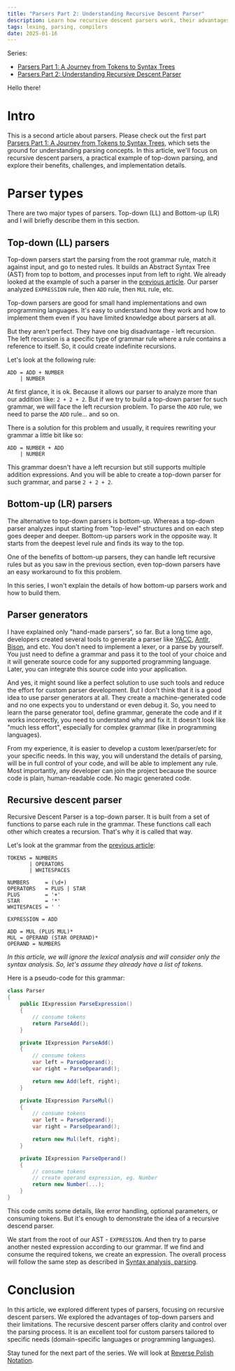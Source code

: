 ```yaml
---
title: "Parsers Part 2: Understanding Recursive Descent Parser"
description: Learn how recursive descent parsers work, their advantages, challenges like left recursion, and why they’re ideal for custom parsing in this article.
tags: lexing, parsing, compilers
date: 2025-01-16
---
```


Series:
- [Parsers Part 1: A Journey from Tokens to Syntax Trees](./23-parsing-approaches-part-1.md)
- [Parsers Part 2: Understanding Recursive Descent Parser](./24-parsing-approaches-part-2.md)

Hello there!

# Intro

This is a second article about parsers. Please check out the first part [Parsers Part 1: A Journey from Tokens to Syntax Trees](./23-parsing-approaches-part-1.md), which sets the ground for understanding parsing concepts. In this article, we'll focus on recursive descent parsers, a practical example of top-down parsing, and explore their benefits, challenges, and implementation details.

# Parser types

There are two major types of parsers. Top-down (LL) and Bottom-up (LR) and I will briefly describe them in this section. 

## Top-down (LL) parsers

Top-down parsers start the parsing from the root grammar rule, match it against input, and go to nested rules. It builds an Abstract Syntax Tree (AST) from top to bottom, and processes input from left to right. We already looked at the example of such a parser in the [previous article](./23-parsing-approaches-part-1.md). Our parser analyzed `EXPRESSION` rule, then `ADD` rule, then `MUL` rule, etc.

Top-down parsers are good for small hand implementations and own programming languages. It's easy to understand how they work and how to implement them even if you have limited knowledge about parsers at all.

But they aren't perfect. They have one big disadvantage - left recursion. The left recursion is a specific type of grammar rule where a rule contains a reference to itself. So, it could create indefinite recursions.

Let's look at the following rule:

```
ADD = ADD + NUMBER
    | NUMBER
```

At first glance, it is ok. Because it allows our parser to analyze more than our addition like: `2 + 2 + 2`. But if we try to build a top-down parser for such grammar, we will face the left recursion problem. To parse the `ADD` rule, we need to parse the `ADD` rule... and so on.

There is a solution for this problem and usually, it requires rewriting your grammar a little bit like so:

```
ADD = NUMBER + ADD
    | NUMBER
```

This grammar doesn't have a left recursion but still supports multiple addition expressions. And you will be able to create a top-down parser for such grammar, and parse `2 + 2 + 2`.

## Bottom-up (LR) parsers

The alternative to top-down parsers is bottom-up. Whereas a top-down parser analyzes input starting from "top-level" structures and on each step goes deeper and deeper. Bottom-up parsers work in the opposite way. It starts from the deepest level rule and finds its way to the top.

One of the benefits of bottom-up parsers, they can handle left recursive rules but as you saw in the previous section, even top-down parsers have an easy workaround to fix this problem.

In this series, I won't explain the details of how bottom-up parsers work and how to build them.

## Parser generators

I have explained only "hand-made parsers", so far. But a long time ago, developers created several tools to generate a parser like [YACC](https://en.wikipedia.org/wiki/Yacc), [Antlr](https://en.wikipedia.org/wiki/ANTLR), [Bison](https://en.wikipedia.org/wiki/GNU_Bison), and etc. You don't need to implement a lexer, or a parse by yourself. You just need to define a grammar and pass it to the tool of your choice and it will generate source code for any supported programming language. Later, you can integrate this source code into your application.

And yes, it might sound like a perfect solution to use such tools and reduce the effort for custom parser development. But I don't think that it is a good idea to use parser generators at all. They create a machine-generated code and no one expects you to understand or even debug it. So, you need to learn the parse generator tool, define grammar, generate the code and if it works incorrectly, you need to understand why and fix it. It doesn't look like "much less effort", especially for complex grammar (like in programming languages).

From my experience, it is easier to develop a custom lexer/parser/etc for your specific needs. In this way, you will understand the details of parsing, will be in full control of your code, and will be able to implement any rule. Most importantly, any developer can join the project because the source code is plain, human-readable code. No magic generated code.

## Recursive descent parser

Recursive Descent Parser is a top-down parser. It is built from a set of functions to parse each rule in the grammar. These functions call each other which creates a recursion. That's why it is called that way.

Let's look at the grammar from the [previous article](./23-parsing-approaches-part-1.md):

```
TOKENS = NUMBERS 
       | OPERATORS
       | WHITESPACES

NUMBERS     = (\d+)
OPERATORS   = PLUS | STAR
PLUS        = '+'
STAR        = '*'
WHITESPACES = ' '

EXPRESSION = ADD

ADD = MUL (PLUS MUL)*
MUL = OPERAND (STAR OPERAND)*
OPERAND = NUMBERS
```

_In this article, we will ignore the lexical analysis and will consider only the syntax analysis. So, let's assume they already have a list of tokens._

Here is a pseudo-code for this grammar:

```csharp
class Parser
{
    public IExpression ParseExpression()
    {
        // consume tokens
        return ParseAdd();
    }

    private IExpression ParseAdd()
    {
        // consume tokens
        var left = ParseOperand();
        var right = ParseOpearand();

        return new Add(left, right);
    }

    private IExpression ParseMul()
    {
        // consume tokens
        var left = ParseOperand();
        var right = ParseOpearand();

        return new Mul(left, right);
    }

    private IExpression ParseOperand()
    {
        // consume tokens
        // create operand expression, eg. Number
        return new Number(...);
    }
}
```

This code omits some details, like error handling, optional parameters, or consuming tokens. But it's enough to demonstrate the idea of a recursive descend parser.

We start from the root of our AST - `EXPRESSION`. And then try to parse another nested expression according to our grammar. If we find and consume the required tokens, we create an expression. The overall process will follow the same step as described in [Syntax analysis, parsing](./23-parsing-approaches-part-1.md).

# Conclusion

In this article, we explored different types of parsers, focusing on recursive descent parsers. We explored the advantages of top-down parsers and their limitations. The recursive descent parser offers clarity and control over the parsing process. It is an excellent tool for custom parsers tailored to specific needs (domain-specific languages or programming languages).

Stay tuned for the next part of the series. We will look at [Reverse Polish Notation](https://en.wikipedia.org/wiki/Reverse_Polish_notation).

